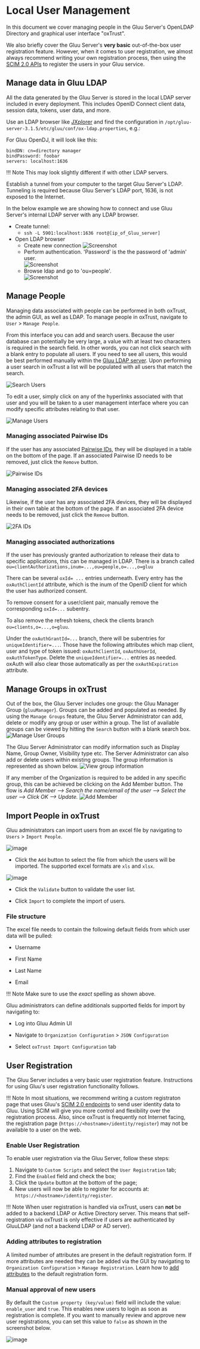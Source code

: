# Local User Management
In this document we cover managing people in the Gluu Server's OpenLDAP Directory and graphical user interface "oxTrust".

We also briefly cover the Gluu Server's **very basic** out-of-the-box user registration feature. However, when it comes to user registration, we almost always recommend writing your own registration process, then using the [SCIM 2.0 APIs](./scim2.md) to register the users in your Gluu service. 

## Manage data in Gluu LDAP
All the data generated by the Gluu Server is stored in the local LDAP server included in every deployment. This includes OpenID Connect client data, session data, tokens, user data, and more. 

Use an LDAP browser like [JXplorer](http://jxplorer.org/) and find the configuration in `/opt/gluu-server-3.1.5/etc/gluu/conf/ox-ldap.properties`, e.g.:

For Gluu OpenDJ, it will look like this: 

```
bindDN: cn=directory manager
bindPassword: foobar
servers: localhost:1636
```

!!! Note
    This  may look slightly different if with other LDAP servers. 

Establish a tunnel from your computer to the target Gluu Server's LDAP. Tunneling is required because Gluu Server's LDAP port, 1636, is not exposed to the Internet.

In the below example we are showing how to connect and use Gluu Server's internal LDAP server with any LDAP browser. 

 - Create tunnel:   
   - `ssh -L 5901:localhost:1636 root@[ip_of_Gluu_server]`
 - Open LDAP browser        
   - Create new connection 
![Screenshot](../img/users/user_management_ldap_browser_create_new_connection.png)       
   - Perform authentication. 'Password' is the the password of 'admin' user.  
![Screenshot](../img/users/user_management_ldap_browser_authentication_ldap.png)        
   - Browse ldap and go to 'ou=people'.           
![Screenshot](../img/users/user_management_ldap_browser_user_info.png)            

## Manage People 
Managing data associated with people can be performed in both oxTrust, the admin GUI, as well as LDAP. To manage people in oxTrust, navigate to `User` > `Manage People`.

From this interface you can add and search users. Because the user database can potentially be very large, a value with at least two characters is required in the search field. In other words, you can not click search with a blank entry to populate all users. If you need to see all users, this would be best performed manually within the [Gluu LDAP server](#manage-users-in-gluu-ldap). Upon performing a user search in oxTrust a list will be populated with all users that match the search.

![Search Users](../img/admin-guide/user/admin_users_searchadmin.png)

To edit a user, simply click on any of the hyperlinks associated with
that user and you will be taken to a user management interface where you
can modify specific attributes relating to that user.

![Manage Users](../img/admin-guide/user/admin_users_edituser.png)

### Managing associated Pairwise IDs
If the user has any associated [Pairwise IDs](../admin-guide/openid-connect.md#subject-identifier-types), they will be displayed in a table on the bottom of the page. If an associated Pairwise ID needs to be removed, just click the `Remove` button.

![Pairwise IDs](../img/admin-guide/user/admin_users_pairwise.png)

### Managing associated 2FA devices

Likewise, if the user has any associated 2FA devices, they will be displayed in their own table at the bottom of the page. If an associated 2FA device needs to be removed, just click the `Remove` button.

![2FA IDs](../img/admin-guide/user/admin_users_2fa.png)

### Managing associated authorizations 

If the user has previously granted authorization to release their data to specific applications, this can be managed in LDAP. There is a branch called `ou=clientAuthorizations,inum=...,ou=people,o=...,o=gluu`

There can be several `oxId= ...` entries underneath. Every entry has the `oxAuthClientId` attribute, which is the inum of the OpenID client for which the user has authorized consent. 

To remove consent for a user/client pair, manually remove the corresponding `oxId=...` subentry.

To also remove the refresh tokens, check the clients branch `ou=clients,o=...,o=gluu`.

Under the `oxAuthGrantId=...` branch, there will be subentries for `uniqueIdentifier=...`. Those have the following attributes which map client, user and type of token issued: `oxAuthClientId`, `oxAuthUserId`, `oxAuthTokenType`. Delete the `uniqueIdentifier=...` entries as needed. oxAuth will also clear those automatically as per the `oxAuthExpiration` attribute. 

## Manage Groups in oxTrust
Out of the box, the Gluu Server includes one group: the Gluu Manager
Group (`gluuManager`). Groups can be added and populated as
needed. By using the `Manage Groups` feature, the Gluu Server
Administrator can add, delete or modify any group or user within a
group. The list of available groups can be viewed by hitting the
`Search` button with a blank search box.
![Manage User Groups](../img/admin-guide/user/admin_users_managegroups.png)

The Gluu Server Administrator can modify information such as Display
Name, Group Owner, Visibility type etc. The Server Administrator can
also add or delete users within existing groups. The group information
is represented as shown below.
![View group information](../img/admin-guide/user/admin_users_groupinfo.png)

If any member of the Organization is required to be added in any
specific group, this can be achieved be clicking on the Add Member
button. The flow is _Add Member --> Search the name/email of the user
--> Select the user --> Click OK --> Update._
![Add Member](../img/admin-guide/user/admin_users_addmember.png)

## Import People in oxTrust

Gluu administrators can import users from an excel file by navigating to `Users` > `Import People`.

![image](../img/admin-guide/user/import-people_add.png)

* Click the `Add` button to select the file from which the users will be imported. The supported excel formats are `xls` and `xlsx`.

![image](../img/admin-guide/user/import-people_validate.png)

* Click the `Validate` button to validate the user list.   

* Click `Import` to complete the import of users.     

### File structure

The excel file needs to contain the following default fields from which user data will be pulled:  

* Username   

* First Name   

* Last Name   

* Email   

!!! Note
    Make sure to use the *exact* spelling as shown above. 

Gluu administrators can define additionals supported fields for import by navigating to:  

   * Log into Gluu Admin UI   
   
   * Navigate to `Organization Configuration` > `JSON Configuration`   
   
   * Select `oxTrust Import Configuration` tab    
   
## User Registration 
The Gluu Server includes a very basic user registration feature. Instructions for using Gluu's user registration functionality follows. 

!!! Note
    In most situations, we recommend writing a custom registraton page that uses Gluu's [SCIM 2.0 endpoints](./scim2.md#supporting-a-user-registration-process-with-scim) to send user identity data to Gluu. Using SCIM will give you more control and flexibility over the registration process. Also, since oxTrust is frequently not Internet facing, the registration page (`https://<hostname>/identity/register`) may not be available to a user on the web.        

### Enable User Registration
To enable user registration via the Gluu Server, follow these steps:

1. Navigate to `Custom Scripts` and select the `User Registration` tab;   
2. Find the `Enabled` field and check the box;     
3. Click the `Update` button at the bottom of the page;      
4. New users will now be able to register for accounts at: `https://<hostname>/identity/register`.  

!!! Note 
    When user registration is handled via oxTrust, users can **not** be added to a backend LDAP or Active Directory server. This means that self-registration via oxTrust is only effective if users are authenticated by GluuLDAP (and not a backend LDAP or AD server).

### Adding attributes to registration
A limited number of attributes are present in the default registration form. If more attributes are needed they can be added via the GUI by navigating to `Organization Configuration` > `Manage Registration`. Learn how to [add attributes](../admin-guide/oxtrust-ui.md#manage-registration) to the default registration form. 

### Manual approval of new users
By default the `Custom property (key/value)` field will include the value: `enable_user` and `true`. This enables new users to login as soon as registration is complete. If you want to manually review and approve new user registrations, you can set this value to `false` as shown in the screenshot below.

![image](../img/admin-guide/user/config-manage-script_enable.png)

